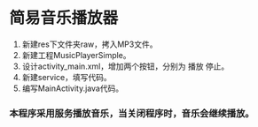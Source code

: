 # 简易音乐播放器
1. 新建res下文件夹raw，拷入MP3文件。
2. 新建工程MusicPlayerSimple。
3. 设计activity_main.xml，增加两个按钮，分别为 播放 停止。
4. 新建service，填写代码。
5. 编写MainActivity.java代码。

### 本程序采用服务播放音乐，当关闭程序时，音乐会继续播放。
